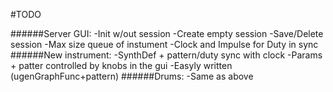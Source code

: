 #TODO

######Server GUI:
	-Init w/out session
	-Create empty session
	-Save/Delete session
	-Max size queue of instument
	-Clock and Impulse for Duty in sync
######New instrument:
	-SynthDef + pattern/duty sync with clock
	-Params + patter controlled by knobs in the gui
	-Easyly written (ugenGraphFunc+pattern)
######Drums:
	-Same as above





